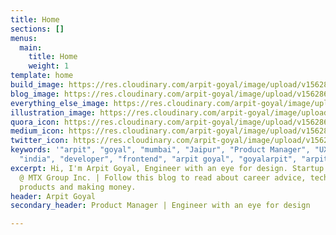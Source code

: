 ```yaml
---
title: Home
sections: []
menus:
  main:
    title: Home
    weight: 1
template: home
build_image: https://res.cloudinary.com/arpit-goyal/image/upload/v1562861242/code.png
blog_image: https://res.cloudinary.com/arpit-goyal/image/upload/v1562861242/write.png
everything_else_image: https://res.cloudinary.com/arpit-goyal/image/upload/v1562861242/everything.png
illustration_image: https://res.cloudinary.com/arpit-goyal/image/upload/v1562861242/arpit-goyal.png
quora_icon: https://res.cloudinary.com/arpit-goyal/image/upload/v1562864624/quora.svg
medium_icon: https://res.cloudinary.com/arpit-goyal/image/upload/v1562864636/medium.svg
twitter_icon: https://res.cloudinary.com/arpit-goyal/image/upload/v1562864645/twitter.svg
keywords: '"arpit", "goyal", "mumbai", "Jaipur", "Product Manager", "UX designer",
  "india", "developer", "frontend", "arpit goyal", "goyalarpit", "arpitgoyal"'
excerpt: Hi, I'm Arpit Goyal, Engineer with an eye for design. Startup guy, UX consultant
  @ MTX Group Inc. | Follow this blog to read about career advice, technologies, startups,
  products and making money.
header: Arpit Goyal
secondary_header: Product Manager | Engineer with an eye for design

---
```

